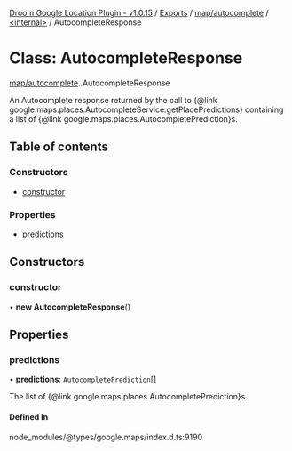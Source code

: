 [Droom Google Location Plugin - v1.0.15](../README.md) / [Exports](../modules.md) / [map/autocomplete](../modules/map_autocomplete.md) / [<internal\>](../modules/map_autocomplete._internal_.md) / AutocompleteResponse

# Class: AutocompleteResponse

[map/autocomplete](../modules/map_autocomplete.md).[<internal>](../modules/map_autocomplete._internal_.md).AutocompleteResponse

An Autocomplete response returned by the call to {@link
google.maps.places.AutocompleteService.getPlacePredictions} containing a
list of {@link google.maps.places.AutocompletePrediction}s.

## Table of contents

### Constructors

- [constructor](map_autocomplete._internal_.AutocompleteResponse.md#constructor)

### Properties

- [predictions](map_autocomplete._internal_.AutocompleteResponse.md#predictions)

## Constructors

### constructor

• **new AutocompleteResponse**()

## Properties

### predictions

• **predictions**: [`AutocompletePrediction`](../interfaces/map_autocomplete._internal_.AutocompletePrediction.md)[]

The list of {@link google.maps.places.AutocompletePrediction}s.

#### Defined in

node_modules/@types/google.maps/index.d.ts:9190
